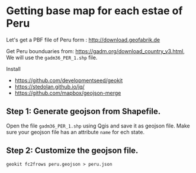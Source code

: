 # Getting base map  for each estae of Peru

Let's get a PBF file of Peru form : http://download.geofabrik.de

Get Peru bounduaries from: https://gadm.org/download_country_v3.html, We will use the `gadm36_PER_1.shp` file.

Install 
-  https://github.com/developmentseed/geokit
- https://stedolan.github.io/jq/
- https://github.com/mapbox/geojson-merge


## Step 1: Generate geojson from Shapefile.

 Open the file `gadm36_PER_1.shp` using Qgis and save it as geojson file. Make sure your geojson file has an attribute `name` for ech state.
 
## Step 2: Customize the geojson file.


```
geokit fc2frows peru.geojson > peru.json

```